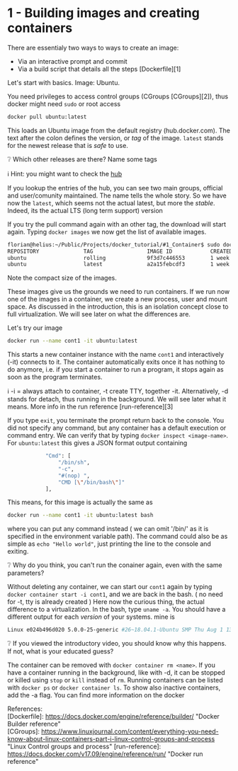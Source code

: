 # 1 - Building images and creating containers

There are essentialy two ways to ways to create an image:

* Via an interactive prompt and commit
* Via a build script that details all the steps [Dockerfile][1]


Let's start with basics. Image: Ubuntu.

You need privileges to access control groups (CGroups [CGroups][2]), thus docker might need `sudo` or root access

```sh
docker pull ubuntu:latest
```

This loads an Ubuntu image from the default registry (hub.docker.com). The text after the colon defines the version, or *tag* of the image. `latest` stands for the newest release that is *safe* to use.

:grey_question: Which other releases are there? Name some tags

:information_source: Hint\: you might want to check the [hub](hub.docker.com)
 
If you lookup the entries of the hub, you can see two main groups, official and user/comunity maintained. The name tells the whole story. 
So we have now the `latest`, which seems not the actual latest, but more the *stable*. Indeed, its the actual LTS (long term support) version

If you try the pull command again with an other tag, the download will start again. Typing `docker images` we now get the list of available images.

```sh
florian@helius:~/Public/Projects/docker_tutorial/#1_Container$ sudo docker images
REPOSITORY              TAG                 IMAGE ID            CREATED             SIZE
ubuntu                  rolling             9f3d7c446553        1 week ago          70MB
ubuntu                  latest              a2a15febcdf3        1 week ago          64.2MB
```
Note the compact size of the images.

These images give us the grounds we need to run containers. If we run now one of the images in a container, we create a new process, user and mount space. As discussed in the introduction, this is an isolation concept close to full virtualization. We will see later on what the differences are.

Let's try our image

```sh
docker run --name cont1 -it ubuntu:latest 
```

This starts a new container instance with the name `cont1` and interactively (-it) connects to it. The container automatically exits once it has nothing to do anymore, i.e. if you start a container to run a program, it stops again as soon as the program terminates.

:information_source: -i = always attach to container,  -t create TTY, together -it. Alternatively, -d stands for detach, thus running in the background. We will see later what it means. More info in the run reference [run-reference][3]

If you type `exit`, you terminate the prompt return back to the console. You did not specify any command, but any container has a default execution or command entry. We can verify that by typing `docker inspect <image-name>`.
For `ubuntu:latest` this gives a JSON format output containing

```sh
            "Cmd": [
                "/bin/sh",
                "-c",
                "#(nop) ",
                "CMD [\"/bin/bash\"]"
            ],
 ```

This means, for this image is actually the same as 
```sh
docker run --name cont1 -it ubuntu:latest bash 
```
where you can put any command instead ( we can omit '/bin/' as it is specified in the environment variable path). The command could also be as simple as `echo "Hello world"`, just printing the line to the console and exiting.

:grey_question: Why do you think, you can't run the conainer again, even with the same parameters?

Without deleting any container, we can start our `cont1` again by typing `docker container start -i cont1`, and we are back in the bash. ( no need for -t, tty is already created )
Here now the curious thing, the actual difference to a virtualization.
In the bash, type `uname -a`. You should have a different output for each *version* of your systems. mine is

```sh
Linux e024b496d020 5.0.0-25-generic #26~18.04.1-Ubuntu SMP Thu Aug 1 13:51:02 UTC 2019 x86_64 x86_64 x86_64 GNU/Linux
```

:grey_question: If you viewed the introductory video, you should know why this happens. If not, what is your educated guess?

The container can be removed with `docker container rm <name>`. If you have a container running in the background, like with -d, it can be stopped or killed using `stop` or `kill` instead of `rm`.
Running containers can be listed with `docker ps` or `docker container ls`. To show also inactive containers, add the -a flag.
You can find more information on the docker 


References:   
[Dockerfile]: <https://docs.docker.com/engine/reference/builder/> "Docker Builder reference"   
[CGroups]: <https://www.linuxjournal.com/content/everything-you-need-know-about-linux-containers-part-i-linux-control-groups-and-process> "Linux Control groups and process"
[run-reference]: <https://docs.docker.com/v17.09/engine/reference/run/> "Docker run reference"
